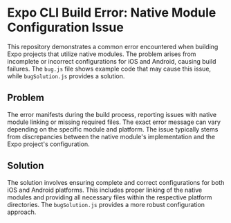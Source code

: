 # Expo CLI Build Error: Native Module Configuration Issue

This repository demonstrates a common error encountered when building Expo projects that utilize native modules. The problem arises from incomplete or incorrect configurations for iOS and Android, causing build failures.  The `bug.js` file shows example code that may cause this issue, while `bugSolution.js` provides a solution.

## Problem

The error manifests during the build process, reporting issues with native module linking or missing required files.  The exact error message can vary depending on the specific module and platform.  The issue typically stems from discrepancies between the native module's implementation and the Expo project's configuration. 

## Solution

The solution involves ensuring complete and correct configurations for both iOS and Android platforms. This includes proper linking of the native modules and providing all necessary files within the respective platform directories. The `bugSolution.js` provides a more robust configuration approach.